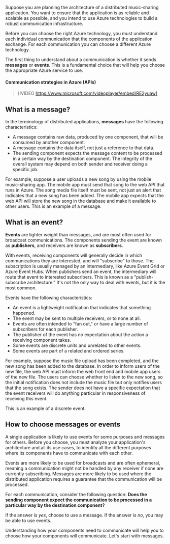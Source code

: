 Suppose you are planning the architecture of a distributed music-sharing application. You want to ensure that the application is as reliable and scalable as possible, and you intend to use Azure technologies to build a robust communication infrastructure.

Before you can choose the right Azure technology, you must understand each individual communication that the components of the application exchange. For each communication you can choose a different Azure technology.

The first thing to understand about a communication is whether it sends **messages** or **events**. This is a fundamental choice that will help you choose the appropriate Azure service to use.

#### Communication strategies in Azure (APIs)

> [!VIDEO https://www.microsoft.com/videoplayer/embed/RE2yuaw]

## What is a message?
In the terminology of distributed applications, **messages** have the following characteristics:

- A message contains raw data, produced by one component, that will be consumed by another component.
- A message contains the data itself, not just a reference to that data.
- The sending component expects the message content to be processed in a certain way by the destination component. The integrity of the overall system may depend on both sender and receiver doing a specific job.

For example, suppose a user uploads a new song by using the mobile music-sharing app. The mobile app must send that song to the web API that runs in Azure. The song media file itself must be sent, not just an alert that indicates that a new song has been added. The mobile app expects that the web API will store the new song in the database and make it available to other users. This is an example of a message.

## What is an event?

**Events** are lighter weight than messages, and are most often used for broadcast communications. The components sending the event are known as **publishers**, and receivers are known as **subscribers**.

With events, receiving components will generally decide in which communications they are interested, and will "subscribe" to those. The subscription is usually managed by an intermediary, like Azure Event Grid or Azure Event Hubs. When publishers send an event, the intermediary will route that event to interested subscribers. This is known as a "publish-subscribe architecture." It's not the only way to deal with events, but it is the most common.

Events have the following characteristics:

- An event is a lightweight notification that indicates that something happened.
- The event may be sent to multiple receivers, or to none at all.
- Events are often intended to "fan out," or have a large number of subscribers for each publisher.
- The publisher of the event has no expectation about the action a receiving component takes.
- Some events are discrete units and unrelated to other events. 
- Some events are part of a related and ordered series.  

For example, suppose the music file upload has been completed, and the new song has been added to the database. In order to inform users of the new file, the web API must inform the web front end and mobile app users of the new file. The users can choose whether to listen to the new song, so the initial notification does not include the music file but only notifies users that the song exists. The sender does not have a specific expectation that the event receivers will do anything particular in responsiveness of receiving this event.

This is an example of a discrete event.

## How to choose messages or events

A single application is likely to use events for some purposes and messages for others. Before you choose, you must analyze your application's architecture and all its use cases, to identify all the different purposes where its components have to communicate with each other.

Events are more likely to be used for broadcasts and are often ephemeral, meaning a communication might not be handled by any receiver if none are currently subscribing. Messages are more likely to be used where the distributed application requires a guarantee that the communication will be processed.

For each communication, consider the following question: **Does the sending component expect the communication to be processed in a particular way by the destination component?**

If the answer is _yes_, choose to use a message. If the answer is _no_, you may be able to use events.

Understanding how your components need to communicate will help you to choose how your components will communicate. Let's start with messages.